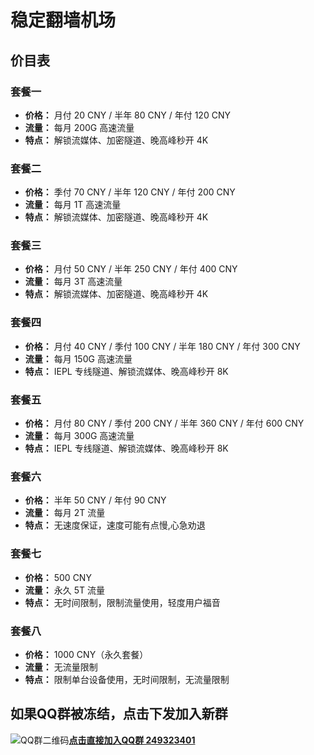 # 稳定翻墙机场

## 价目表

### 套餐一
- **价格：** 月付 20 CNY / 半年 80 CNY / 年付 120 CNY
- **流量：** 每月 200G 高速流量
- **特点：** 解锁流媒体、加密隧道、晚高峰秒开 4K

### 套餐二
- **价格：** 季付 70 CNY / 半年 120 CNY / 年付 200 CNY
- **流量：** 每月 1T 高速流量
- **特点：** 解锁流媒体、加密隧道、晚高峰秒开 4K

### 套餐三
- **价格：** 月付 50 CNY / 半年 250 CNY / 年付 400 CNY
- **流量：** 每月 3T 高速流量
- **特点：** 解锁流媒体、加密隧道、晚高峰秒开 4K

### 套餐四
- **价格：** 月付 40 CNY / 季付 100 CNY / 半年 180 CNY / 年付 300 CNY
- **流量：** 每月 150G 高速流量
- **特点：** IEPL 专线隧道、解锁流媒体、晚高峰秒开 8K

### 套餐五
- **价格：** 月付 80 CNY / 季付 200 CNY / 半年 360 CNY / 年付 600 CNY
- **流量：** 每月 300G 高速流量
- **特点：** IEPL 专线隧道、解锁流媒体、晚高峰秒开 8K

### 套餐六
- **价格：** 半年 50 CNY / 年付 90 CNY
- **流量：** 每月 2T 流量
- **特点：** 无速度保证，速度可能有点慢,心急劝退

### 套餐七
- **价格：** 500 CNY
- **流量：** 永久 5T 流量
- **特点：** 无时间限制，限制流量使用，轻度用户福音

### 套餐八
- **价格：** 1000 CNY（永久套餐）
- **流量：** 无流量限制
- **特点：** 限制单台设备使用，无时间限制，无流量限制
## 如果QQ群被冻结，点击下发加入新群

![QQ群二维码](https://sola.gtimg.cn/aoi/sola/20210118201807_hzF9zYwEBj.png)**[点击直接加入QQ群 249323401](http://qm.qq.com/cgi-bin/qm/qr?_wv=1027&k=EtzBGivq-ki-vu8UYOuTA4VNuJcwasqO&authKey=wUI9lNFz5KpErW%2BWcrkg449KjVXGWrUEFWewcN2i4fS3cWHZj7ZLLNcxQMv11ySg&noverify=0&group_code=249323401)**
